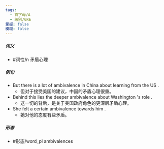 ```yaml
---
tags:
  - 首字母/A
  - 级别/GRE
掌握: false
模糊: false
---
```

##### 词义
- #词性/n  矛盾心理
##### 例句
- But there is a lot of ambivalence in China about learning from the US .
	- 但对于接受美国的建议，中国的矛盾心理很重。
- Behind this lies the deeper ambivalence about Washington 's role .
	- 这一切的背后，是关于美国政府角色的更深层矛盾心理。
- She felt a certain ambivalence towards him .
	- 她对他的态度有些矛盾。
##### 形态
- #形态/word_pl ambivalences
